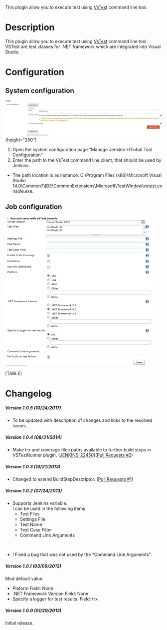 This plugin allow you to execute test using
[VsTest](http://msdn.microsoft.com/en-us/library/vstudio/ms182486.aspx)
command line tool.

# Description

This plugin allow you to execute test using
[VsTest](http://msdn.microsoft.com/en-us/library/vstudio/ms182486.aspx)
command line tool.  
VSTest are test classes for .NET framework which are integrated into
Visual Studio.

# Configuration

## System configuration

![](docs/images/image2018-7-5_9:45:0.png){height="250"}

1.  Open the system configuration page "Manage Jenkins→Global Tool
    Configuration"
2.  Enter the path to the VsTest command line client, that should be
    used by Jenkins.

-   The path location is as instance: C:\\Program Files (x86)\\Microsoft
    Visual Studio
    14.0\\Common7\\IDE\\CommonExtensions\\Microsoft\\TestWindow\\vstest.console.exe.

## Job configuration

![](docs/images/vstestrunner-job-config.png)

[TABLE]

# Changelog

##### Version 1.0.5 (10/24/2017)

-   To be updated with description of changes and links to the resolved
    issues.

##### Version 1.0.4 (08/31/2014)

-   Make trx and coverage files paths available to further build steps
    in VSTestRunner plugin.
    ([JENKINS-22450](https://issues.jenkins-ci.org/browse/JENKINS-22450))([Pull
    Requests
    \#2](https://github.com/jenkinsci/vstestrunner-plugin/pull/2))

##### Version 1.0.3 (10/21/2013)

-   Changed to extend BuildStepDescriptor. ([Pull Requests
    \#1](https://github.com/jenkinsci/vstestrunner-plugin/pull/1))

##### Version 1.0.2 (07/24/2013)

-   Supports Jenkins variable.  
    I can be used in the following items.
    -   Test Files
    -   Settings File
    -   Test Name
    -   Test Case Filter
    -   Command Line Arguments

&nbsp;

-   I Fixed a bug that was not used by the "Command Line Arguments".

##### Version 1.0.1 (03/09/2013)

Mod default value.

-   Plaform Field: None
-   .NET Framework Version Field: None
-   Specify a logger for test results. Field: trx

##### Version 1.0.0 (01/29/2013)

Initial release.
